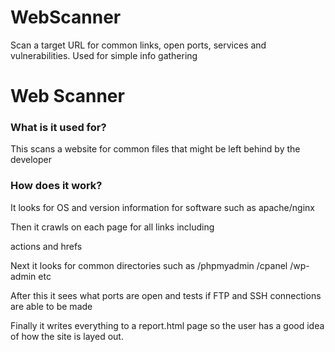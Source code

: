 # WebScanner
Scan a target URL for common links, open ports, services and vulnerabilities. Used for simple info gathering
<h1>Web Scanner</h1>

<h3>What is it used for?</h3>
<p>This scans a website for common files that might be left behind by the developer</p>

<h3>How does it work?</h3>
<p>It looks for OS and version information for software such as apache/nginx</p>
<p>Then it crawls on each page for all links including <form> actions and <a> hrefs</p>
  <p>Next it looks for common directories such as /phpmyadmin /cpanel /wp-admin etc</p>
  <p>After this it sees what ports are open and tests if FTP and SSH connections are able to be made</p>
  <p>Finally it writes everything to a report.html page so the user has a good idea of how the site is layed out.</p>
